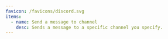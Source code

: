 ```yaml
---
favicon: /favicons/discord.svg
items:
  - name: Send a message to channel
    desc: Sends a message to a specific channel you specify.
---
```


<script setup>
  import CustomListing from '../../components/CustomListing.vue'
</script>

<CustomListing />
